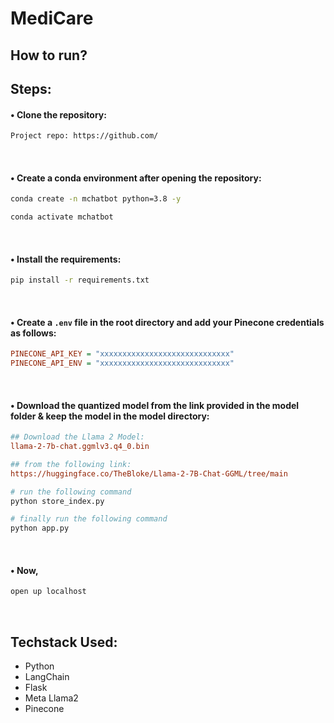 # MediCare
## How to run?
## Steps:

#### • Clone the repository:

```bash
Project repo: https://github.com/
```
<br>

#### • Create a conda environment after opening the repository:

```bash
conda create -n mchatbot python=3.8 -y
```

```bash
conda activate mchatbot
```
<br>

#### • Install the requirements:
```bash
pip install -r requirements.txt
```

<br>

#### • Create a `.env` file in the root directory and add your Pinecone credentials as follows:

```ini
PINECONE_API_KEY = "xxxxxxxxxxxxxxxxxxxxxxxxxxxxx"
PINECONE_API_ENV = "xxxxxxxxxxxxxxxxxxxxxxxxxxxxx"
```

<br>

#### • Download the quantized model from the link provided in the model folder & keep the model in the model directory:

```ini
## Download the Llama 2 Model:
llama-2-7b-chat.ggmlv3.q4_0.bin

## from the following link:
https://huggingface.co/TheBloke/Llama-2-7B-Chat-GGML/tree/main
```

```bash
# run the following command
python store_index.py
```

```bash
# finally run the following command
python app.py
```
<br>

#### • Now,
```bash
open up localhost
```
<br>


## Techstack Used:

- Python
- LangChain
- Flask
- Meta Llama2
- Pinecone


